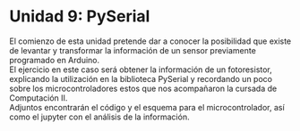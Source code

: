 # Unidad 9: PySerial
El comienzo de esta unidad pretende dar a conocer la posibilidad que existe de levantar y transformar la información de un sensor previamente programado en Arduino.<br>
El ejercicio en este caso será obtener la información de un fotoresistor, explicando la utilización en la biblioteca PySerial y recordando un poco sobre los microcontroladores estos que nos acompañaron la cursada de Computación II.<br>
Adjuntos encontrarán el código y el esquema para el microcontrolador, así como el jupyter con el análisis de la información.